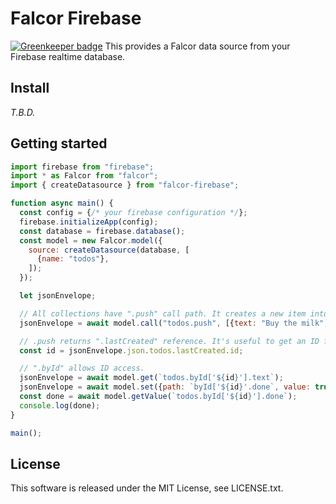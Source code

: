 # Falcor Firebase

[![Greenkeeper badge](https://badges.greenkeeper.io/Quramy/falcor-firebase.svg)](https://greenkeeper.io/)
This provides a Falcor data source from your Firebase realtime database.

## Install
*T.B.D.*

## Getting started

```javascript
import firebase from "firebase";
import * as Falcor from "falcor";
import { createDatasource } from "falcor-firebase";

function async main() {
  const config = {/* your firebase configuration */};
  firebase.initializeApp(config);
  const database = firebase.database();
  const model = new Falcor.model({
    source: createDatasource(database, [
      {name: "todos"},
    ]);
  });

  let jsonEnvelope;

  // All collections have ".push" call path. It creates a new item into the collection.
  jsonEnvelope = await model.call("todos.push", [{text: "Buy the milk", done: false}], ["id"]);

  // .push returns ".lastCreated" reference. It's useful to get an ID field of the created item.
  const id = jsonEnvelope.json.todos.lastCreated.id;

  // ".byId" allows ID access.
  jsonEnvelope = await model.get(`todos.byId['${id}'].text`);
  jsonEnvelope = await model.set({path: `byId['${id}'.done`, value: true});
  const done = await model.getValue(`todos.byId['${id}'].done`);
  console.log(done);
}

main();
```

## License
This software is released under the MIT License, see LICENSE.txt.


